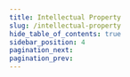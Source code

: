 ```yaml
---
title: Intellectual Property
slug: /intellectual-property
hide_table_of_contents: true
sidebar_position: 4
pagination_next:
pagination_prev:
---
```


<DocCardList />